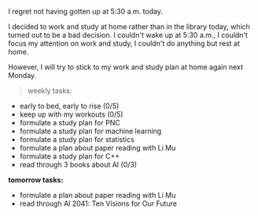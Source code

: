 I regret not having gotten up at 5:30 a.m. today.

I decided to work and study at home rather than in the library today, which turned out to be a bad decision. I couldn't wake up at 5:30 a.m., I couldn't focus my attention on work and study, I couldn't do anything but rest at home.

However, I will try to stick to my work and study plan at home again next Monday.

> weekly tasks:
+ early to bed, early to rise (0/5)
+ keep up with my workouts (0/5)
+ formulate a study plan for PNC
+ formulate a study plan for machine learning
+ formulate a study plan for statistics
+ formulate a plan about paper reading with Li Mu
+ formulate a study plan for C++
+ read through 3 books about AI (0/3)

**tomorrow tasks:**
- formulate a plan about paper reading with Li Mu
- read through AI 2041: Ten Visions for Our Future
